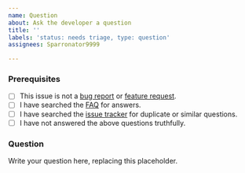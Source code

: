```yaml
---
name: Question
about: Ask the developer a question
title: ''
labels: 'status: needs triage, type: question'
assignees: Sparronator9999

---
```


### Prerequisites

<!-- To check the boxes below, replace the space within the square brackets with an x, i.e. change [ ] to [x].
     Leaving the space in (i.e. [ x] or [x ]) will cause the check box to not display properly. -->

- [ ] This issue is not a [bug report](https://github.com/Sparronator9999/YAMDCC/issues/new?template=bug_report.md) or [feature request](https://github.com/Sparronator9999/YAMDCC/issues/new?template=feature_request.md).
- [ ] I have searched the [FAQ](https://github.com/Sparronator9999/YAMDCC#faq) for answers.
- [ ] I have searched the [issue tracker](https://github.com/Sparronator9999/YAMDCC/issues?q=label:"type:+question") for duplicate or similar questions.
- [ ] I have not answered the above questions truthfully.

### Question

Write your question here, replacing this placeholder.
